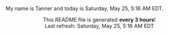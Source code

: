 My name is Tanner and today is Saturday, May 25, 5:16 AM EDT.

<p align="center">This <i>README</i> file is generated <b>every 3 hours</b>!</br>Last refresh: Saturday, May 25, 5:16 AM EDT<br /></p>
